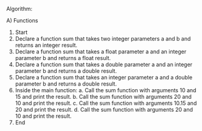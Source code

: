 Algorithm: 

A) Functions

1. Start
2. Declare a function sum that takes two integer parameters a and b and returns an integer result.
3. Declare a function sum that takes a float parameter a and an integer parameter b and returns a float result.
4. Declare a function sum that takes a double parameter a and an integer parameter b and returns a double result.
5. Declare a function sum that takes an integer parameter a and a double parameter b and returns a double result.
6. Inside the main function:
a. Call the sum function with arguments 10 and 15 and print the result.
b. Call the sum function with arguments 20 and 10 and print the result.
c. Call the sum function with arguments 10.15 and 20 and print the result.
d. Call the sum function with arguments 20 and 10 and print the result.
7. End
